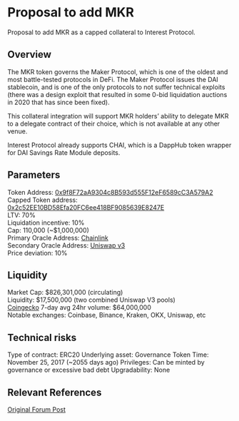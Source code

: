 # Proposal to add MKR 
Proposal to add MKR as a capped collateral to Interest Protocol.

## Overview
The MKR token governs the Maker Protocol, which is one of the oldest and most battle-tested protocols in DeFi. The Maker Protocol issues the DAI stablecoin, and is one of the only protocols to not suffer technical exploits (there was a design exploit that resulted in some 0-bid liquidation auctions in 2020 that has since been fixed).

This collateral integration will support MKR holders’ ability to delegate MKR to a delegate contract of their choice, which is not available at any other venue.

Interest Protocol already supports CHAI, which is a DappHub token wrapper for DAI Savings Rate Module deposits.

## Parameters

Token Address: [0x9f8F72aA9304c8B593d555F12eF6589cC3A579A2](https://etherscan.io/token/0x9f8F72aA9304c8B593d555F12eF6589cC3A579A2)  
Capped Token address: [0x2c52EE10BD58Efa20FC6ee418BF9085639E8247E](https://etherscan.io/token/0x2c52EE10BD58Efa20FC6ee418BF9085639E8247E)  
LTV: 70%  
Liquidation incentive: 10%  
Cap: 110,000 (~$1,000,000)  
Primary Oracle Address: [Chainlink](https://etherscan.io/token/0xec1d1b3b0443256cc3860e24a46f108e699484aa)  
Secondary Oracle Address: [Uniswap v3](https://etherscan.io/token/0x24551a8fb2a7211a25a17b1481f043a8a8adc7f2)  
Price deviation: 10%  

## Liquidity

Market Cap: $826,301,000 (circulating)  
Liquidity: $17,500,000 (two combined Uniswap V3 pools)  
[Coingecko](https://www.coingecko.com/en/coins/maker) 7-day avg 24hr volume: $64,000,000  
Notable exchanges: Coinbase, Binance, Kraken, OKX, Uniswap, etc  

## Technical risks

Type of contract: ERC20
Underlying asset: Governance Token
Time: November 25, 2017 (~2055 days ago)
Privileges: Can be minted by governance or excessive bad debt
Upgradability: None

## Relevant References

[Original Forum Post](https://forums.interestprotocol.io/t/proposal-to-add-mkr/214)